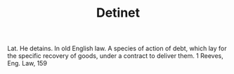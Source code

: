 ---
title: Detinet
letter: D
permalink: "/definitions/bld-detinet.html"
body: Lat. He detains. In old English law. A species of action of debt, which lay
  for the specific recovery of goods, under a contract to deliver them. 1 Reeves,
  Eng. Law, 159
published_at: '2018-07-07'
source: Black's Law Dictionary 2nd Ed (1910)
layout: post
---